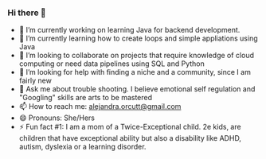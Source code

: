 ### Hi there 👋

- 🔭 I’m currently working on learning Java for backend development.
- 🌱 I’m currently learning how to create loops and simple appliations using Java
- 👯 I’m looking to collaborate on projects that require knowledge of cloud computing or need data pipelines using SQL and Python 
- 🤔 I’m looking for help with finding a niche and a community, since I am fairly new
- 💬 Ask me about trouble shooting. I believe emotional self regulation and "Googling" skills are arts to be mastered
- 📫 How to reach me: alejandra.orcutt@gmail.com
- 😄 Pronouns: She/Hers
- ⚡ Fun fact #1: I am a mom of a Twice-Exceptional child. 2e kids, are children that have exceptional ability but also a disability like ADHD, autism, dyslexia or a learning disorder. 
<!--
**AlejandraOrcutt/AlejandraOrcutt** is a ✨ _special_ ✨ repository because its `README.md` (this file) appears on your GitHub profile.

Here are some ideas to get you started:

- 🔭 I’m currently working on learning Java for backend development.
- 🌱 I’m currently learning how to create loops and simple appliations using Java
- 👯 I’m looking to collaborate on projects that require knowledge of cloud computing or need data pipelines using SQL and Python 
- 🤔 I’m looking for help with finding a niche and a community, since I am fairly new
- 💬 Ask me about trouble shooting. I believe emotional self regulation and "Googling" skills are arts to be mastered
- 📫 How to reach me: alejandra.orcutt@gmail.com
- 😄 Pronouns: She/Hers
- ⚡ Fun fact #1: My most useless special talent is being able to grab almost anyhting with my toes.
-->
